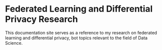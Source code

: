 # Federated Learning and Differential Privacy Research

This documentation site serves as a reference to my research on federated learning and differential privacy, bot topics relevant to the field of Data Science.

